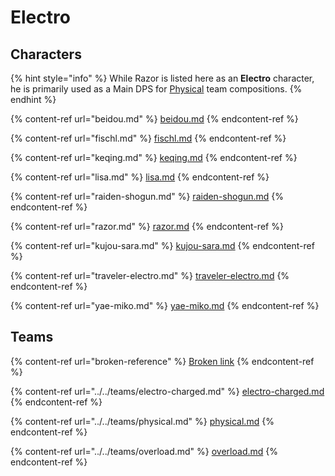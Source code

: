 # Electro

## Characters

{% hint style="info" %}
While Razor is listed here as an **Electro** character, he is primarily used as a Main DPS for [Physical](../../teams/physical.md) team compositions.
{% endhint %}

{% content-ref url="beidou.md" %}
[beidou.md](beidou.md)
{% endcontent-ref %}

{% content-ref url="fischl.md" %}
[fischl.md](fischl.md)
{% endcontent-ref %}

{% content-ref url="keqing.md" %}
[keqing.md](keqing.md)
{% endcontent-ref %}

{% content-ref url="lisa.md" %}
[lisa.md](lisa.md)
{% endcontent-ref %}

{% content-ref url="raiden-shogun.md" %}
[raiden-shogun.md](raiden-shogun.md)
{% endcontent-ref %}

{% content-ref url="razor.md" %}
[razor.md](razor.md)
{% endcontent-ref %}

{% content-ref url="kujou-sara.md" %}
[kujou-sara.md](kujou-sara.md)
{% endcontent-ref %}

{% content-ref url="traveler-electro.md" %}
[traveler-electro.md](traveler-electro.md)
{% endcontent-ref %}

{% content-ref url="yae-miko.md" %}
[yae-miko.md](yae-miko.md)
{% endcontent-ref %}

## Teams

{% content-ref url="broken-reference" %}
[Broken link](broken-reference)
{% endcontent-ref %}

{% content-ref url="../../teams/electro-charged.md" %}
[electro-charged.md](../../teams/electro-charged.md)
{% endcontent-ref %}

{% content-ref url="../../teams/physical.md" %}
[physical.md](../../teams/physical.md)
{% endcontent-ref %}

{% content-ref url="../../teams/overload.md" %}
[overload.md](../../teams/overload.md)
{% endcontent-ref %}

